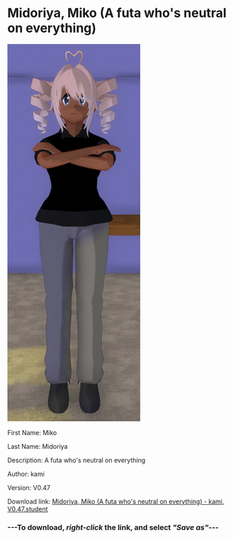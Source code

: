 # Midoriya, Miko (A futa who's neutral on everything)

<img src="https://raw.githubusercontent.com/Arbiter1223/Daigaku-Gurashi-Custom-Students/master/Students/Files/Midoriya%2C%20Miko%20(A%20futa%20who's%20neutral%20on%20everything).png" title="Midoriya, Miko (A futa who's neutral on everything) - kami, V0.47">

First Name: Miko

Last Name: Midoriya

Description: A futa who's neutral on everything

Author: kami

Version: V0.47

Download link: <a href="https://raw.githubusercontent.com/Arbiter1223/Daigaku-Gurashi-Custom-Students/master/Students/Files/Midoriya%2C%20Miko%20(A%20futa%20who's%20neutral%20on%20everything)%20-%20kami%2C%20V0.47.student">Midoriya, Miko (A futa who's neutral on everything) - kami, V0.47.student</a>

### ---**To download, _right-click_ the link, and select _"Save as"_**---

